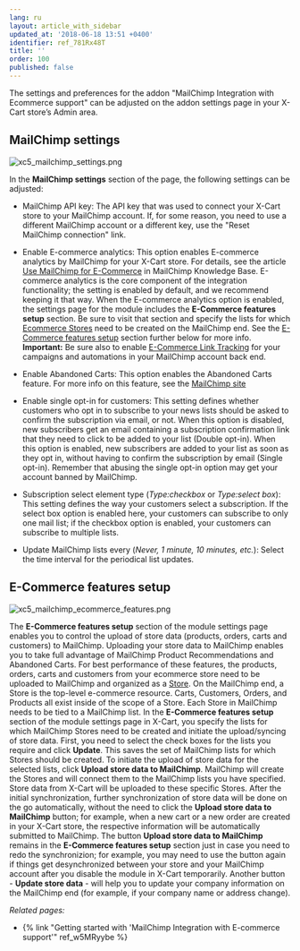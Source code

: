 ```yaml
---
lang: ru
layout: article_with_sidebar
updated_at: '2018-06-18 13:51 +0400'
identifier: ref_781Rx48T
title: ''
order: 100
published: false
---
```

The settings and preferences for the addon "MailChimp Integration with Ecommerce support" can be adjusted on the addon settings page in your X-Cart store’s Admin area.

## MailChimp settings
![xc5_mailchimp_settings.png]({{site.baseurl}}/attachments/ref_ST1QnErC/xc5_mailchimp_settings.png)

In the **MailChimp settings** section of the page, the following settings can be adjusted:
   
   * MailChimp API key: The API key that was used to connect your X-Cart store to your MailChimp account. If, for some reason, you need to use a different MailChimp account or a different key, use the "Reset MailChimp connection" link.
   
   * Enable E-commerce analytics: This option enables E-commerce analytics by MailChimp for your X-Cart store. For details, see the article [Use MailChimp for E-Commerce](http://kb.mailchimp.com/integrations/e-commerce/use-mailchimp-for-e-commerce "Use MailChimp for E-Commerce") in MailChimp Knowledge Base. E-commerce analytics is the core component of the integration functionality; the setting is enabled by default, and we recommend keeping it that way. When the E-commerce analytics option is enabled, the settings page for the module includes the **E-Commerce features setup** section. Be sure to visit that section and specify the lists for which [Ecommerce Stores](https://developer.mailchimp.com/documentation/mailchimp/reference/ecommerce/stores/) need to be created on the MailChimp end. See the [E-Commerce features setup](#E-Commerce_features_setup) section further below for more info. 
   **Important:** Be sure also to enable [E-Commerce Link Tracking](http://kb.mailchimp.com/integrations/e-commerce/use-mailchimp-for-e-commerce "Use MailChimp for E-Commerce") for your campaigns and automations in your MailChimp account back end.
   
   * Enable Abandoned Carts:  This option enables the Abandoned Carts feature. For more info on this feature, see the [MailChimp site](https://mailchimp.com/features/abandoned-cart/ "Abandoned Cart")
   
   * Enable single opt-in for customers: This setting defines whether customers who opt in to subscribe to your news lists should be asked to confirm the subscription via email, or not. When this option is disabled, new subscribers get an email containing a subscription confirmation link that they need to click to be added to your list (Double opt-in). When this option is enabled, new subscribers are added to your list as soon as they opt in, without having to confirm the subscription by email (Single opt-in). Remember that abusing the single opt-in option may get your account banned by MailChimp.
   
* Subscription select element type (_Type:checkbox_ or _Type:select box_): This setting defines the way your customers select a subscription. If the select box option is enabled here, your customers can subscribe to only one mail list; if the checkbox option is enabled, your customers can subscribe to multiple lists.

* Update MailChimp lists every (_Never, 1 minute, 10 minutes, etc._): Select the time interval for the periodical list updates.

## E-Commerce features setup
![xc5_mailchimp_ecommerce_features.png]({{site.baseurl}}/attachments/ref_ST1QnErC/xc5_mailchimp_ecommerce_features.png)

The **E-Commerce features setup** section of the module settings page enables you to control the upload of store data (products, orders, carts and customers) to MailChimp. Uploading your store data to MailChimp enables you to take full advantage of MailChimp Product Recommendations and Abandoned Carts. For best performance of these features, the products, orders, carts and customers from your ecommerce store need to be uploaded to MailChimp and organized as a [Store](https://developer.mailchimp.com/documentation/mailchimp/reference/ecommerce/stores/). On the MailChimp end, a Store is the top-level e-commerce resource. Carts, Customers, Orders, and Products all exist inside of the scope of a Store. 
Each Store in MailChimp needs to be tied to a MailChimp list. In the **E-Commerce features setup** section of the module settings page in X-Cart, you specify the lists for which MailChimp Stores need to be created and initiate the upload/syncing of store data. First, you need to select the check boxes for the lists you require and click **Update**. This saves the set of MailChimp lists for which Stores should be created. To initiate the upload of store data for the selected lists, click **Upload store data to MailChimp**. MailChimp will create the Stores and will connect them to the MailChimp lists you have specified. Store data from X-Cart will be uploaded to these specific Stores. After the initial synchronization, further synchronization of store data will be done on the go automatically, without the need to click the **Upload store data to MailChimp** button; for example, when a new cart or a new order are created in your X-Cart store, the respective information will be automatically submitted to MailChimp. The button **Upload store data to MailChimp** remains in the **E-Commerce features setup** section just in case you need to redo the synchronizion; for example, you may need to use the button again if things get desynchronized between your store and your MailChimp account after you disable the module in X-Cart temporarily. Another button - **Update store data** - will help you to update your company information on the MailChimp end (for example, if your company name or address change).

_Related pages:_

*   {% link "Getting started with 'MailChimp Integration with E-commerce support'" ref_w5MRyybe %}
